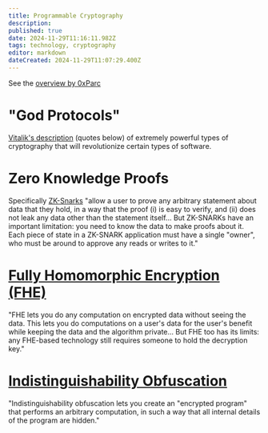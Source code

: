 ```yaml
---
title: Programmable Cryptography
description: 
published: true
date: 2024-11-29T11:16:11.982Z
tags: technology, cryptography
editor: markdown
dateCreated: 2024-11-29T11:07:29.400Z
---
```


See the [overview by 0xParc](https://0xparc.org/blog/programmable-cryptography-1)

# "God Protocols"
[Vitalik's description](https://vitalik.eth.limo/general/2024/10/29/futures6.html#5) (quotes below) of extremely powerful types of cryptography that will revolutionize certain types of software.

# Zero Knowledge Proofs
Specifically [ZK-Snarks](https://vitalik.eth.limo/general/2021/01/26/snarks.html) "allow a user to prove any arbitrary statement about data that they hold, in a way that the proof (i) is easy to verify, and (ii) does not leak any data other than the statement itself... But ZK-SNARKs have an important limitation: you need to know the data to make proofs about it. Each piece of state in a ZK-SNARK application must have a single "owner", who must be around to approve any reads or writes to it."
# [Fully Homomorphic Encryption (FHE)](https://vitalik.eth.limo/general/2020/07/20/homomorphic.html)
"FHE lets you do any computation on encrypted data without seeing the data. This lets you do computations on a user's data for the user's benefit while keeping the data and the algorithm private... But FHE too has its limits: any FHE-based technology still requires someone to hold the decryption key."
# [Indistinguishability Obfuscation](https://en.wikipedia.org/wiki/Indistinguishability_obfuscation)
"Indistinguishability obfuscation lets you create an "encrypted program" that performs an arbitrary computation, in such a way that all internal details of the program are hidden."